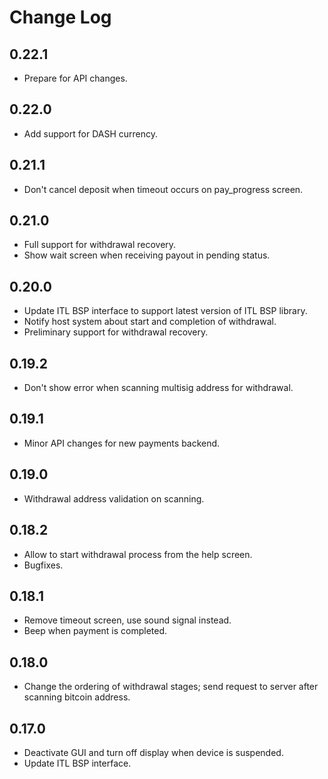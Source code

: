 # Change Log

## 0.22.1

- Prepare for API changes.

## 0.22.0

- Add support for DASH currency.

## 0.21.1

- Don't cancel deposit when timeout occurs on pay_progress screen.

## 0.21.0

- Full support for withdrawal recovery.
- Show wait screen when receiving payout in pending status.

## 0.20.0

- Update ITL BSP interface to support latest version of ITL BSP library.
- Notify host system about start and completion of withdrawal.
- Preliminary support for withdrawal recovery.

## 0.19.2

- Don't show error when scanning multisig address for withdrawal.

## 0.19.1

- Minor API changes for new payments backend.

## 0.19.0

- Withdrawal address validation on scanning.

## 0.18.2

- Allow to start withdrawal process from the help screen.
- Bugfixes.

## 0.18.1

- Remove timeout screen, use sound signal instead.
- Beep when payment is completed.

## 0.18.0

- Change the ordering of withdrawal stages; send request to server after scanning bitcoin address.

## 0.17.0

- Deactivate GUI and turn off display when device is suspended.
- Update ITL BSP interface.
